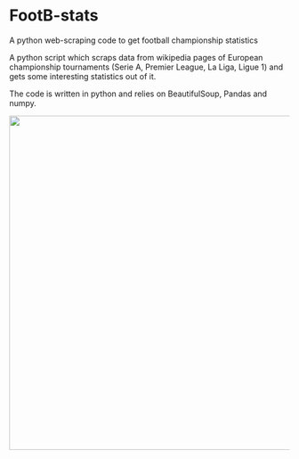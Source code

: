 # FootB-stats
A python web-scraping code to get football championship statistics

A python script which scraps data from wikipedia pages of European championship tournaments (Serie A, Premier League, La Liga, Ligue 1) and gets some interesting statistics out of it. 

The code is written in python and relies on BeautifulSoup, Pandas and numpy.

<img src="https://github.com/vincepota/FootB-stats/blob/master/notebook/W.png" width="600">

